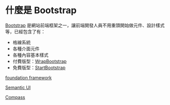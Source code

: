 # 什麼是 Bootstrap

[Bootstrap](https://getbootstrap.com/) 是網站前端框架之一，讓前端開發人員不用重頭開始做元件、設計樣式等，已經包含了有：

* 格線系統
* 各種介面元件
* 各種內容基本樣式
* 付費版型：[WrapBootstrap](https://wrapbootstrap.com/)
* 免費版型：[StartBootstrap](https://startbootstrap.com/)





[foundation framework](https://foundation.zurb.com)

[Semantic UI](https://semantic-ui.com)

[Compass](http://compass-style.org)

